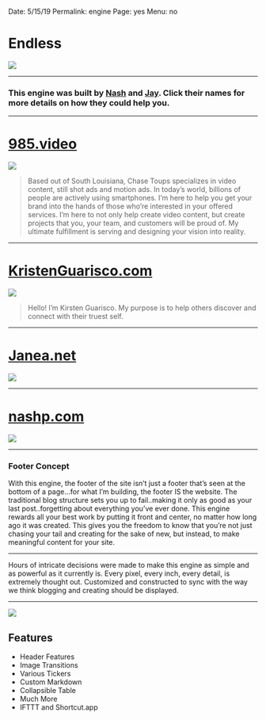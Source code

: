 Date: 5/15/19
Permalink: engine
Page: yes
Menu: no

# Endless

![][image-1]

---- 

### This engine was built by [Nash][1] and [Jay][2]. Click their names for more details on how they could help you.

---- 

# [985.video][3]

![][image-2]

> Based out of South Louisiana, Chase Toups specializes in video content, still shot ads and motion ads. In today’s world, billions of people are actively using smartphones. I’m here to help you get your brand into the hands of those who’re interested in your offered services. I’m here to not only help create video content, but create projects that you, your team, and customers will be proud of. My ultimate fulfillment is serving and designing your vision into reality.

---- 

# [KristenGuarisco.com][4]

![][image-3]

> Hello! I’m Kirsten Guarisco. My purpose is to help others discover and connect with their truest self.

---- 

# [Janea.net][5]

![][image-4]

---- 

# [nashp.com][6]

![][image-5]

---- 

### Footer Concept

With this engine, the footer of the site isn’t just a footer that’s seen at the bottom of a page...for what I’m building, the footer IS the website. The traditional blog structure sets you up to fail..making it only as good as your last post..forgetting about everything you’ve ever done. This engine rewards all your best work by putting it front and center, no matter how long ago it was created. This gives you the freedom to know that you’re not just chasing your tail and creating for the sake of new, but instead, to make meaningful content for your site.

---- 

Hours of intricate decisions were made to make this engine as simple and as powerful as it currently is. Every pixel, every inch, every detail, is extremely thought out. Customized and constructed to sync with the way we think blogging and creating should be displayed.

---- 

![][image-6]

## Features

- Header Features
- Image Transitions
- Various Tickers
- Custom Markdown
- Collapsible Table
- Much More
- IFTTT and Shortcut.app

[1]:	/help
[2]:	https://engineeredeloquence.com/help
[3]:	https://985.video/
[4]:	https://kristenguarisco.com
[5]:	https://www.janea.net/
[6]:	https://nashp.com

[image-1]:	https://i.imgur.com/1PteZdW.jpg
[image-2]:	https://i.imgur.com/gYELr4M.jpg
[image-3]:	https://i.imgur.com/q8DElNz.jpg
[image-4]:	https://i.imgur.com/qhmF4Dn.jpg
[image-5]:	https://i.imgur.com/8QZwEat.jpg
[image-6]:	https://i.imgur.com/PdwTlAJ.png